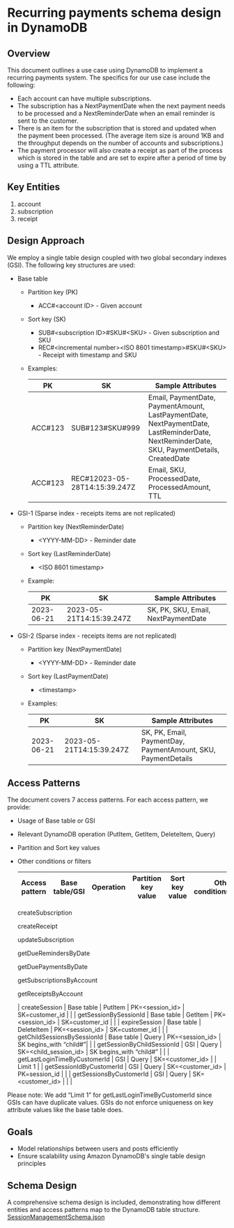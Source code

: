 # Recurring payments schema design in DynamoDB

## Overview

This document outlines a use case using DynamoDB to implement a recurring payments system. 
The specifics for our use case include the following:
 - Each account can have multiple subscriptions.
 - The subscription has a NextPaymentDate when the next payment needs to be processed and a NextReminderDate when an email reminder is sent to the customer.
 - There is an item for the subscription that is stored and updated when the payment been processed. (The average item size is around 1KB and the throughput depends on the number of accounts and subscriptions.)
 - The payment processor will also create a receipt as part of the process which is stored in the table and are set to expire after a period of time by using a TTL attribute.

## Key Entities

1. account
2. subscription
3. receipt

## Design Approach

We employ a single table design coupled with two global secondary indexes (GSI). 
The following key structures are used:

  - Base table 
    - Partition key (PK)
      - ACC#\<account ID\> - Given account
    - Sort key (SK)
      - SUB#\<subscription ID\>#SKU#\<SKU\> - Given subscription and SKU
      - REC#\<incremental number\>\<ISO 8601 timestamp\>#SKU#\<SKU\> - Receipt with timestamp and SKU
    - Examples:  

      | PK | SK | Sample Attributes |
      | ----------- | ----------- | ----------- |
      | ACC#123 | SUB#123#SKU#999 | Email, PaymentDate, PaymentAmount, LastPaymentDate, NextPaymentDate, LastReminderDate, NextReminderDate, SKU, PaymentDetails, CreatedDate |
      | ACC#123 | REC#12023-05-28T14:15:39.247Z | Email, SKU, ProcessedDate, ProcessedAmount, TTL |

  - GSI-1 (Sparse index - receipts items are not replicated)
    - Partition key (NextReminderDate)
      - \<YYYY-MM-DD\> - Reminder date
    - Sort key (LastReminderDate)
      - \<ISO 8601 timestamp\>

    - Example:  

      | PK | SK | Sample Attributes |
      | ----------- | ----------- | ----------- |
      | 2023-06-21 | 2023-05-21T14:15:39.247Z | SK, PK, SKU, Email, NextPaymentDate |

  - GSI-2 (Sparse index - receipts items are not replicated)
    - Partition key (NextPaymentDate)
      - \<YYYY-MM-DD\> - Reminder date
    - Sort key (LastPaymentDate)
      - \<timestamp\>

    - Examples:  

      | PK | SK | Sample Attributes |
      | ----------- | ----------- | ----------- |
      | 2023-06-21 | 2023-05-21T14:15:39.247Z | SK, PK, Email, PaymentDay, PaymentAmount, SKU, PaymentDetails |

## Access Patterns

The document covers 7 access patterns. For each access pattern, we provide:
- Usage of Base table or GSI
- Relevant DynamoDB operation (PutItem, GetItem, DeleteItem, Query)
- Partition and Sort key values
- Other conditions or filters

  | Access pattern | Base table/GSI | Operation | Partition key value | Sort key value | Other conditions/Filters |
  | ----------- | ----------- | ----------- | ----------- | ----------- | ----------- |
  

    createSubscription

    createReceipt

    updateSubscription

    getDueRemindersByDate

    getDuePaymentsByDate

    getSubscriptionsByAccount

    getReceiptsByAccount

  | createSession | Base table | PutItem | PK=\<session_id\> | SK=customer_id | |
  | getSessionBySessionId | Base table | GetItem | PK=\<session_id\> | SK=customer_id | |
  | expireSession | Base table | DeleteItem | PK=\<session_id\> | SK=customer_id | |
  | getChildSessionsBySessionId | Base table | Query | PK=\<session_id\> | SK begins_with “child#”| |
  | getSessionByChildSessionId | GSI | Query | SK=\<child_session_id\> | SK begins_with “child#” | |
  | getLastLoginTimeByCustomerId | GSI | Query | SK=\<customer_id\> | | Limit 1 |
  | getSessionIdByCustomerId | GSI | Query | SK=\<customer_id\> | PK=session_id | |
  | getSessionsByCustomerId | GSI | Query | SK=\<customer_id\> | | |
  
Please note: We add “Limit 1” for getLastLoginTimeByCustomerId since GSIs can have duplicate values. GSIs do not enforce uniqueness on key attribute values like the base table does.

## Goals

- Model relationships between users and posts efficiently
- Ensure scalability using Amazon DynamoDB's single table design principles

## Schema Design

A comprehensive schema design is included, demonstrating how different entities and access patterns map to the DynamoDB table structure. [SessionManagementSchema.json](https://github.com/aws-samples/aws-dynamodb-examples/blob/master/schema_design/SchemaExamples/SessionManagement/SessionManagementSchema.json)
 
